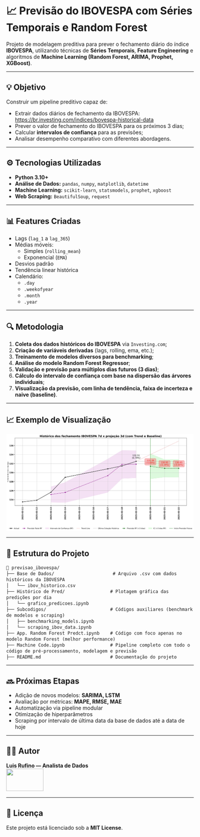 
# 📈 Previsão do IBOVESPA com Séries Temporais e Random Forest

Projeto de modelagem preditiva para prever o fechamento diário do índice **IBOVESPA**, utilizando técnicas de **Séries Temporais**, **Feature Engineering** e algoritmos de **Machine Learning (Random Forest, ARIMA, Prophet, XGBoost)**.

---

## 💡 Objetivo

Construir um pipeline preditivo capaz de:
- Extrair dados diários de fechamento da IBOVESPA: https://br.investing.com/indices/bovespa-historical-data
- Prever o valor de fechamento do IBOVESPA para os próximos 3 dias;
- Calcular **intervalos de confiança** para as previsões;
- Analisar desempenho comparativo com diferentes abordagens.

---

## ⚙️ Tecnologias Utilizadas 
          
- **Python 3.10+**
- **Análise de Dados:** `pandas`, `numpy`, `matplotlib`, `datetime` 
- **Machine Learning:** `scikit-learn`, `statsmodels`, `prophet`, `xgboost`
- **Web Scraping:** `BeautifulSoup`, `request`

---

## 📊 Features Criadas

- Lags (`lag_1` a `lag_365`)
- Médias móveis:
  - Simples (`rolling_mean`)
  - Exponencial (`EMA`)
- Desvios padrão
- Tendência linear histórica
- Calendário:
  - `.day` 
  - `.weekofyear`
  - `.month`
  - `.year`


---

## 🔍 Metodologia

1. **Coleta dos dados históricos do IBOVESPA** via `Investing.com`;
2. **Criação de variáveis derivadas** (lags, rolling, ema, etc.);
3. **Treinamento de modelos diversos para benchmarking**;
4. **Análise do modelo Random Forest Regressor**;
5. **Validação e previsão para múltiplos dias futuros (3 dias)**;
6. **Cálculo do intervalo de confiança com base na dispersão das árvores individuais**;
7. **Visualização da previsão, com linha de tendência, faixa de incerteza e naive (baseline)**.

---

## 📈 Exemplo de Visualização

![plot](Historico%20de%20Pred/2025-03-20.%20-0.84.jpeg)

---

## 📁 Estrutura do Projeto

```
📂 previsao_ibovespa/
├── Base de Dados/                      # Arquivo .csv com dados históricos da IBOVESPA
│   └── ibov_historico.csv
├── Histórico de Pred/                 # Plotagem gráfica das predições por dia
│   └── grafico_predicoes.ipynb
├── Subcodigos/                        # Códigos auxiliares (benchmark de modelos e scraping)
│   ├── benchmarking_models.ipynb
│   └── scraping_ibov_data.ipynb
├── App. Random Forest Predct.ipynb    # Código com foco apenas no modelo Random Forest (melhor performance)
├── Machine Code.ipynb                 # Pipeline completo com todo o código de pré-processamento, modelagem e previsão
├── README.md                          # Documentação do projeto
```

---

## 🔜 Próximas Etapas

- Adição de novos modelos: **SARIMA, LSTM**
- Avaliação por métricas: **MAPE, RMSE, MAE**
- Automatização via pipeline modular
- Otimização de hiperparâmetros
- Scraping por intervalo de última data da base de dados até a data de hoje

---

## 👨‍💻 Autor

**Luis Rufino — Analista de Dados**  
[<img src="https://cdn.jsdelivr.net/gh/devicons/devicon@latest/icons/linkedin/linkedin-original-wordmark.svg" width="100" height="60" />](https://www.linkedin.com/in/luis-henrique-rufino-2341901b2/)


---

## 📃 Licença

Este projeto está licenciado sob a **MIT License**.
